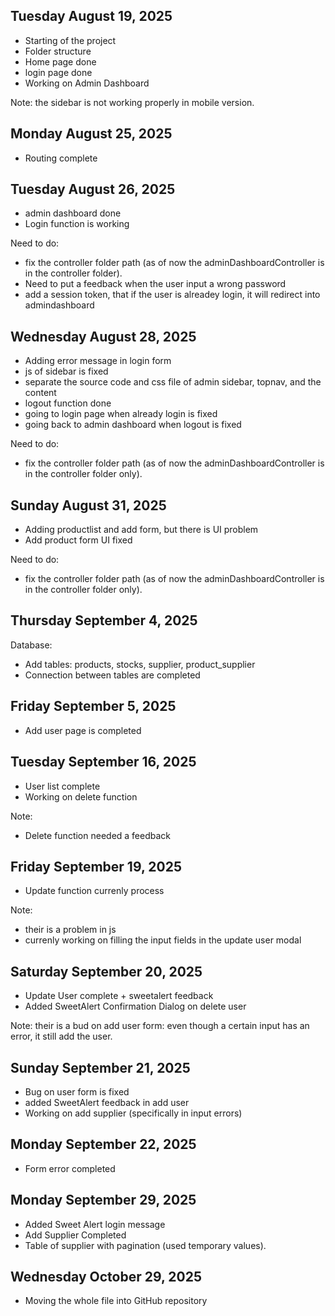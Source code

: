 
## Tuesday August 19, 2025
- Starting of the project
- Folder structure
- Home page done
- login page done
- Working on Admin Dashboard

Note: the sidebar is not working properly in mobile version.

## Monday August 25, 2025
- Routing complete

## Tuesday August 26, 2025
- admin dashboard done
- Login function is working

Need to do:
- fix the controller folder path (as of now the adminDashboardController is in the controller folder).
- Need to put a feedback when the user input a wrong password
- add a session token, that if the user is alreadey login, it will redirect into admindashboard 

## Wednesday August 28, 2025
- Adding error message in login form
- js of sidebar is fixed
- separate the source code and css file of admin sidebar, topnav, and the content
- logout function done
- going to login page when already login is fixed
- going back to admin dashboard when logout is fixed

Need to do:
- fix the controller folder path (as of now the adminDashboardController is in the controller folder only).


## Sunday August 31, 2025
- Adding productlist and add form, but there is UI problem
- Add product form UI fixed

Need to do:
- fix the controller folder path (as of now the adminDashboardController is in the controller folder only).

## Thursday September 4, 2025
Database:
- Add tables: products, stocks, supplier, product_supplier
- Connection between tables are completed

## Friday September 5, 2025
- Add user page is completed

## Tuesday September 16, 2025
- User list complete
- Working on delete function

Note: 
- Delete function needed a feedback

## Friday September 19, 2025
- Update function currenly process

Note: 
- their is a problem in js
- currenly working on filling the input fields in the update user modal

## Saturday September 20, 2025
- Update User complete + sweetalert feedback
- Added SweetAlert Confirmation Dialog on delete user

Note: their is a bud on add user form: even though a certain input has an error, it still add the user.

## Sunday September 21, 2025
- Bug on user form is fixed
- added SweetAlert feedback in add user
- Working on add supplier (specifically in input errors)

## Monday September 22, 2025
- Form error completed

## Monday September 29, 2025
- Added Sweet Alert login message
- Add Supplier Completed
- Table of supplier with pagination (used temporary values). 

## Wednesday October 29, 2025
- Moving the whole file into GitHub repository